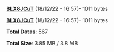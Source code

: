 [**BLX8JCuT**](/data/BLX8JCuT.txt) (18/12/22 - 16:57)- 1011 bytes

[**BLX8JCuT**](/data/BLX8JCuT.txt) (18/12/22 - 16:57)- 1011 bytes

**Total Datas**: 567

**Total Size**: 3.85 MB / 3.8 MB